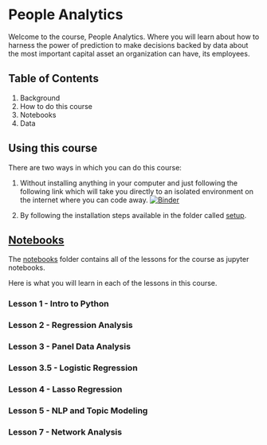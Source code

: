 # People Analytics



Welcome to the course, People Analytics. Where you will learn about how to harness the power of prediction to make decisions backed by data about the most important capital asset an organization can have, its employees.

## Table of Contents

1. Background
2. How to do this course
3. Notebooks
4. Data


## Using this course
There are two ways in which you can do this course:
1. Without installing anything in your computer and just following the following link which will take you directly to an isolated environment on the internet where you can code away. [![Binder](https://mybinder.org/badge_logo.svg)](https://mybinder.org/v2/gh/ramonprz01/people-analytics/master)

2. By following the installation steps available in the folder called [setup](https://ramonprz01.github.io/people-analytics/setup/).


## [Notebooks](https://ramonprz01.github.io/people-analytics/notebooks/)

The [notebooks](https://ramonprz01.github.io/people-analytics/notebooks/) folder contains all of the lessons for the course as jupyter notebooks.

Here is what you will learn in each of the lessons in this course.

### Lesson 1 - Intro to Python


### Lesson 2 - Regression Analysis


### Lesson 3 - Panel Data Analysis


### Lesson 3.5 - Logistic Regression


### Lesson 4 - Lasso Regression


### Lesson 5 - NLP and Topic Modeling


### Lesson 7 - Network Analysis